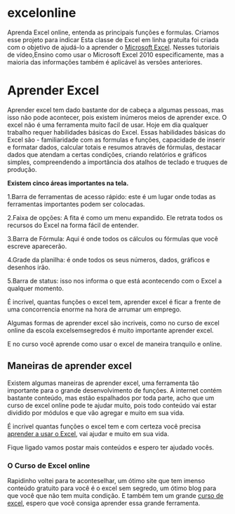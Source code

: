 # excelonline
Aprenda Excel online, entenda as principais funções e formulas.
Criamos esse projeto para indicar Esta classe de Excel em linha gratuita foi criada com o objetivo de ajudá-lo a aprender o <a href="https://www.microsoft.com/pt-br">Microsoft Excel</a>.
Nesses tutoriais de vídeo,Ensino como usar o Microsoft Excel 2010 especificamente, mas a maioria das informações também é aplicável às
versões anteriores.

<h1> Aprender Excel </h1>

Aprender excel tem dado bastante dor de cabeça a algumas pessoas, mas isso não pode acontecer, pois existem inúmeros meios de aprender exce. 
O excel não é uma ferramenta muito facil de usar. Hoje em dia qualquer trabalho requer habilidades básicas do Excel. Essas habilidades
básicas do Excel são - familiaridade com as formulas e funções, capacidade de inserir e formatar dados, calcular totais e resumos através de fórmulas, destacar dados que atendam a certas condições, criando relatórios e gráficos simples, compreendendo a importância dos atalhos de teclado e truques de produção.

<strong>Existem cinco áreas importantes na tela.</strong>

1.Barra de ferramentas de acesso rápido: este é um lugar onde todas as ferramentas importantes podem ser colocadas.

2.Faixa de opções: A fita é como um menu expandido. Ele retrata todos os recursos do Excel na forma fácil de entender.

3.Barra de Fórmula: Aqui é onde todos os cálculos ou fórmulas que você escreve aparecerão.

4.Grade da planilha: é onde todos os seus números, dados, gráficos e desenhos irão.

5.Barra de status: isso nos informa o que está acontecendo com o Excel a qualquer momento.

É incrivel, quantas funções o excel tem, aprender excel é ficar a frente de uma concorrencia enorme na hora de arrumar um emprego. 

Algumas formas de aprender excel são incriveis, como no curso de excel online da escola excelsemsegredos é muito importante aprender excel. 

E no curso você aprende como usar o excel de maneira tranquilo e online. 

<h2> Maneiras de aprender excel </h2>
Existem algumas maneiras de aprender excel, uma ferramenta tão importante para o grande desenvolvimento de funções.
A internet contém bastante conteúdo, mas estão espalhados por toda parte, acho que um curso de excel online pode te ajudar muito, pois todo conteúdo vai estar dividido por módulos e que vão agregar e muito em sua vida.

É incrivel quantas funções o excel tem e com certeza você precisa <a href="https://excelsemsegredo.com.br/como-aprender/">aprender a usar o Excel</a>, vai ajudar e muito em sua vida.

Fique ligado vamos postar mais conteúdos e espero ter ajudado vocês. 


<h3> O Curso de Excel online </h3>

Rapidinho voltei para te aconteselhar, um ótimo site que tem imenso conteúdo gratuito para você é o excel sem segredo, um ótimo blog para que você que não tem muita condição. 
E também tem um grande <a href="https://excelsemsegredo.com.br/curso-online/">curso de excel</a>, espero que você consiga aprender essa grande ferramenta.


